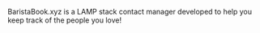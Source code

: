 BaristaBook.xyz is a LAMP stack contact manager developed to help you keep track of the people you love!
